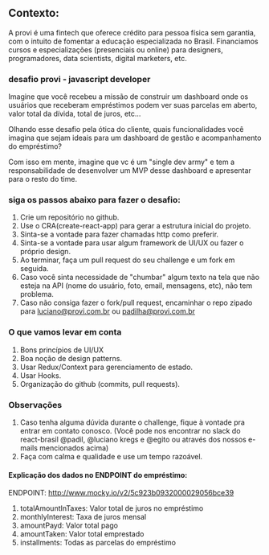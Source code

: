## Contexto:

A provi é uma fintech que oferece crédito para pessoa física sem garantia, com o intuito de fomentar a educação especializada no Brasil. Financiamos cursos e especializações (presenciais ou online) para designers, programadores, data scientists, digital marketers, etc.

### desafio provi - javascript developer

Imagine que você recebeu a missão de construir um dashboard onde os usuários que receberam empréstimos podem ver suas parcelas em aberto, valor total da dívida, total de juros, etc...

Olhando esse desafio pela ótica do cliente, quais funcionalidades você imagina que sejam ideais para um dashboard de gestão e acompanhamento do empréstimo?

Com isso em mente, imagine que vc é um "single dev army" e tem a responsabilidade de desenvolver um MVP desse dashboard e apresentar para o resto do time.

### siga os passos abaixo para fazer o desafio:

1. Crie um repositório no github.
2. Use o CRA(create-react-app) para gerar a estrutura inicial do projeto.
3. Sinta-se a vontade para fazer chamadas http como preferir.
4. Sinta-se a vontade para usar algum framework de UI/UX ou fazer o próprio design.
5. Ao terminar, faça um pull request do seu challenge e um fork em seguida.
6. Caso você sinta necessidade de "chumbar" algum texto na tela que não esteja na API (nome do usuário, foto, email, mensagens, etc), não tem problema.
7. Caso não consiga fazer o fork/pull request, encaminhar o repo zipado para luciano@provi.com.br ou padilha@provi.com.br

### O que vamos levar em conta

1. Bons princípios de UI/UX
2. Boa noção de design patterns.
3. Usar Redux/Context para gerenciamento de estado.
4. Usar Hooks.
5. Organização do github (commits, pull requests).

### Observações

1. Caso tenha alguma dúvida durante o challenge, fique à vontade pra entrar em contato conosco. (Você pode nos encontrar no slack do react-brasil @padil, @luciano kregs e @egito ou através dos nossos e-mails mencionados acima)
2. Faça com calma e qualidade e use um tempo razoável.

#### Explicação dos dados no ENDPOINT do empréstimo:

ENDPOINT: http://www.mocky.io/v2/5c923b0932000029056bce39

1.  totalAmountInTaxes: Valor total de juros no empréstimo
2.  monthlyInterest: Taxa de juros mensal
3.  amountPayd: Valor total pago
4.  amountTaken: Valor total emprestado
5.  installments: Todas as parcelas do empréstimo
